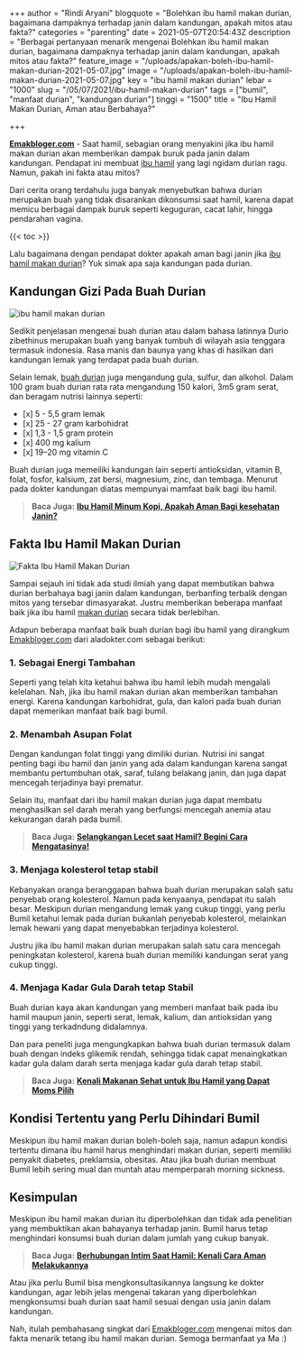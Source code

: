 +++
author = "Rindi Aryani"
blogquote = "Bolehkan ibu hamil makan durian, bagaimana dampaknya terhadap janin dalam kandungan, apakah mitos atau fakta?"
categories = "parenting"
date = 2021-05-07T20:54:43Z
description = "Berbagai pertanyaan menarik mengenai Bolehkan ibu hamil makan durian, bagaimana dampaknya terhadap janin dalam kandungan, apakah mitos atau fakta?"
feature_image = "/uploads/apakan-boleh-ibu-hamil-makan-durian-2021-05-07.jpg"
image = "/uploads/apakan-boleh-ibu-hamil-makan-durian-2021-05-07.jpg"
key = "ibu hamil makan durian"
lebar = "1000"
slug = "/05/07/2021/ibu-hamil-makan-durian"
tags = ["bumil", "manfaat durian", "kandungan durian"]
tinggi = "1500"
title = "Ibu Hamil Makan Durian, Aman atau Berbahaya?"

+++

[**Emakbloger.com**](/) - Saat hamil, sebagian orang menyakini jika ibu hamil makan durian akan memberikan dampak buruk pada janin dalam kandungan. Pendapat ini membuat [ibu hamil](/tags/bumil) yang lagi ngidam durian ragu. Namun, pakah ini fakta atau mitos?

Dari cerita orang terdahulu juga banyak menyebutkan bahwa durian merupakan buah yang tidak disarankan dikonsumsi saat hamil, karena dapat memicu berbagai dampak buruk seperti keguguran, cacat lahir, hingga pendarahan vagina.

{{< toc >}}

Lalu bagaimana dengan pendapat dokter apakah aman bagi janin jika [ibu hamil makan durian](https://www.emakbloger.com/05/07/2021/ibu-hamil-makan-durian)? Yuk simak apa saja kandungan pada durian.

## Kandungan Gizi Pada Buah Durian

![ibu hamil makan durian](/uploads/ibu-hamil-makan-durian-2021-05-07.jpg "ibu hamil makan durian")

Sedikit penjelasan mengenai buah durian atau dalam bahasa latinnya Durio zibethinus merupakan buah yang banyak tumbuh di wilayah asia tenggara termasuk indonesia. Rasa manis dan baunya yang khas di hasilkan dari kandungan lemak yang terdapat pada buah durian.

Selain lemak, [buah durian](/tags/manfaat-durian) juga mengandung gula, sulfur, dan alkohol. Dalam 100 gram buah durian rata rata mengandung 150 kalori, 3m5 gram serat, dan beragam nutrisi lainnya seperti:

- \[x\] 5 - 5,5 gram lemak
- \[x\] 25 - 27 gram karbohidrat
- \[x\] 1,3 - 1,5 gram protein
- \[x\] 400 mg kalium
- \[x\] 19–20 mg vitamin C

Buah durian juga memeiliki kandungan lain seperti antioksidan, vitamin B, folat, fosfor, kalsium, zat bersi, magnesium, zinc, dan tembaga. Menurut pada dokter kandungan diatas mempunyai mamfaat baik bagi ibu hamil.

> **Baca Juga:** [**Ibu Hamil Minum Kopi, Apakah Aman Bagi kesehatan Janin?**](https://www.emakbloger.com/05/04/2021/ibu-hamil-minum-kopi/)

## Fakta Ibu Hamil Makan Durian

![Fakta Ibu Hamil Makan Durian](/uploads/fakta-ibu-hamil-makan-durian-2021-05-07.jpg "Fakta Ibu Hamil Makan Durian")

Sampai sejauh ini tidak ada studi ilmiah yang dapat membutikan bahwa durian berbahaya bagi janin dalam kandungan, berbanfing terbalik dengan mitos yang tersebar dimasyarakat. Justru memberikan beberapa manfaat baik jika ibu hamil [makan durian](/tags/kandungan-durian) secara tidak berlebihan.

Adapun beberapa manfaat baik buah durian bagi ibu hamil yang dirangkum [Emakbloger.com](/) dari aladokter.com sebagai berikut:

### 1. Sebagai Energi Tambahan

Seperti yang telah kita ketahui bahwa ibu hamil lebih mudah mengalali kelelahan. Nah, jika ibu hamil makan durian akan memberikan tambahan energi. Karena kandungan karbohidrat, gula, dan kalori pada buah durian dapat memerikan manfaat baik bagi bumil.

### 2. Menambah Asupan Folat

Dengan kandungan folat tinggi yang dimiliki durian. Nutrisi ini sangat penting bagi ibu hamil dan janin yang ada dalam kandungan karena sangat membantu pertumbuhan otak, saraf, tulang belakang janin, dan juga dapat mencegah terjadinya bayi prematur.

Selain itu, manfaat dari ibu hamil makan durian juga dapat membatu menghasilkan sel darah merah yang berfungsi mencegah anemia atau kekurangan darah pada bumil.

> **Baca Juga:** [**Selangkangan Lecet saat Hamil? Begini Cara Mengatasinya!**](https://www.emakbloger.com/cara-mengatasi-selangkangan-lecet-saat-hamil/)

### 3. Menjaga kolesterol tetap stabil

Kebanyakan oranga beranggapan bahwa buah durian merupakan salah satu penyebab orang kolesterol. Namun pada kenyaanya, pendapat itu salah besar. Meskipun durian mengandung lemak yang cukup tinggi, yang perlu Bumil ketahui lemak pada durian bukanlah penyebab kolesterol, melainkan lemak hewani yang dapat menyebabkan terjadinya kolesterol.

Justru jika ibu hamil makan durian merupakan salah satu cara mencegah peningkatan kolesterol, karena buah durian memiliki kandungan serat yang cukup tinggi.

### 4. Menjaga Kadar Gula Darah tetap Stabil

Buah durian kaya akan kandungan yang memberi manfaat baik pada ibu hamil maupun janin, seperti serat, lemak, kalium, dan antioksidan yang tinggi yang terkadndung didalamnya.

Dan para peneliti juga mengungkapkan bahwa buah durian termasuk dalam buah dengan indeks glikemik rendah, sehingga tidak capat menaingkatkan kadar gula dalam darah serta menjaga kadar gula darah tetap stabil.

> **Baca Juga:** [**Kenali Makanan Sehat untuk Ibu Hamil yang Dapat Moms Pilih**](https://www.emakbloger.com/makanan-sehat-untuk-ibu-hamil/)

## Kondisi Tertentu yang Perlu Dihindari Bumil

Meskipun ibu hamil makan durian boleh-boleh saja, namun adapun kondisi tertentu dimana ibu hamil harus menghindari makan durian, seperti memiliki penyakit diabetes, preklamsia, obesitas. Atau jika buah durian membuat Bumil lebih sering mual dan muntah atau memperparah morning sickness.

## Kesimpulan

Meskipun ibu hamil makan durian itu diperbolehkan dan tidak ada penelitian yang membuktikan akan bahayanya terhadap janin. Bumil harus tetap menghindari konsumsi buah durian dalam jumlah yang cukup banyak.

> **Baca Juga:** [**Berhubungan Intim Saat Hamil: Kenali Cara Aman Melakukannya**](https://www.emakbloger.com/berhubungan-intim-saat-hamil/)

Atau jika perlu Bumil bisa mengkonsultasikannya langsung ke dokter kandungan, agar lebih jelas mengenai takaran yang diperbolehkan mengkonsumsi buah durian saat hamil sesuai dengan usia janin dalam kandungan.

Nah, itulah pembahasang singkat dari [Emakbloger.com](/) mengenai mitos dan fakta menarik tetang ibu hamil makan durian. Semoga bermanfaat ya Ma :)
